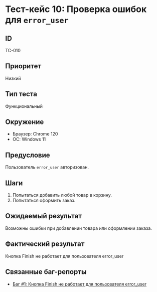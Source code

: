 # Тест-кейс 10: Проверка ошибок для `error_user`

## ID
TC-010

## Приоритет
Низкий

## Тип теста
Функциональный

## Окружение
- Браузер: Chrome 120
- ОС: Windows 11

## Предусловие
Пользователь `error_user` авторизован.

## Шаги
1. Попытаться добавить любой товар в корзину.
2. Попытаться оформить заказ.

## Ожидаемый результат
Возможны ошибки при добавлении товара или оформлении заказа.

## Фактический результат
Кнопка Finish не работает для пользователя error_user

## Связанные баг-репорты
- [Баг #1: Кнопка Finish не работает для пользователя error_user](../../3_Bug_Reports/5_error_user/Bug_1_error_user_finish_button.md)